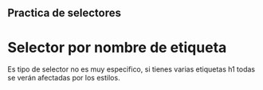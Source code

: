 ## Practica de selectores 

# Selector por nombre de etiqueta 
Es tipo de selector no es muy especifico, si tienes varias etiquetas h1 todas se verán afectadas
por los estilos.

